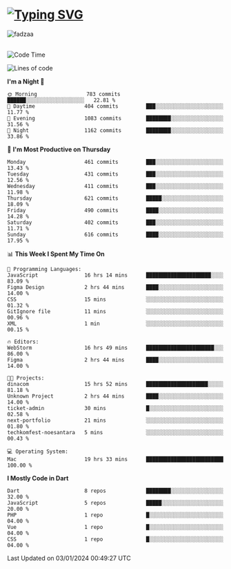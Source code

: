
<h1 align="left"><a href="https://git.io/typing-svg"><img src="https://readme-typing-svg.demolab.com?font=Fira+Code&pause=1000&color=F7F7F7&random=false&width=600&lines=Hi+%F0%9F%91%8B%2C+I'm+Fattah+Anggit+Al+Dzakwan;Junior+Software+Developer+from+SMK+Raden+Umar+Said" alt="Typing SVG" /></a></h1>


<div align="left" display="flex"> 
  <img src="https://komarev.com/ghpvc/?username=fadzaa&label=Profile%20views&color=0e75b6&style=flat" alt="fadzaa" /> 
</div>

<br/>

<!--START_SECTION:waka-->
![Code Time](http://img.shields.io/badge/Code%20Time-229%20hrs%2050%20mins-blue)

![Lines of code](https://img.shields.io/badge/From%20Hello%20World%20I%27ve%20Written-520.4%20thousand%20lines%20of%20code-blue)

**I'm a Night 🦉** 

```text
🌞 Morning                783 commits         ██████░░░░░░░░░░░░░░░░░░░   22.81 % 
🌆 Daytime                404 commits         ███░░░░░░░░░░░░░░░░░░░░░░   11.77 % 
🌃 Evening                1083 commits        ████████░░░░░░░░░░░░░░░░░   31.56 % 
🌙 Night                  1162 commits        ████████░░░░░░░░░░░░░░░░░   33.86 % 
```
📅 **I'm Most Productive on Thursday** 

```text
Monday                   461 commits         ███░░░░░░░░░░░░░░░░░░░░░░   13.43 % 
Tuesday                  431 commits         ███░░░░░░░░░░░░░░░░░░░░░░   12.56 % 
Wednesday                411 commits         ███░░░░░░░░░░░░░░░░░░░░░░   11.98 % 
Thursday                 621 commits         █████░░░░░░░░░░░░░░░░░░░░   18.09 % 
Friday                   490 commits         ████░░░░░░░░░░░░░░░░░░░░░   14.28 % 
Saturday                 402 commits         ███░░░░░░░░░░░░░░░░░░░░░░   11.71 % 
Sunday                   616 commits         ████░░░░░░░░░░░░░░░░░░░░░   17.95 % 
```


📊 **This Week I Spent My Time On** 

```text
💬 Programming Languages: 
JavaScript               16 hrs 14 mins      █████████████████████░░░░   83.09 % 
Figma Design             2 hrs 44 mins       ████░░░░░░░░░░░░░░░░░░░░░   14.00 % 
CSS                      15 mins             ░░░░░░░░░░░░░░░░░░░░░░░░░   01.32 % 
GitIgnore file           11 mins             ░░░░░░░░░░░░░░░░░░░░░░░░░   00.96 % 
XML                      1 min               ░░░░░░░░░░░░░░░░░░░░░░░░░   00.15 % 

🔥 Editors: 
WebStorm                 16 hrs 49 mins      ██████████████████████░░░   86.00 % 
Figma                    2 hrs 44 mins       ████░░░░░░░░░░░░░░░░░░░░░   14.00 % 

🐱‍💻 Projects: 
dinacom                  15 hrs 52 mins      ████████████████████░░░░░   81.18 % 
Unknown Project          2 hrs 44 mins       ████░░░░░░░░░░░░░░░░░░░░░   14.00 % 
ticket-admin             30 mins             █░░░░░░░░░░░░░░░░░░░░░░░░   02.58 % 
next-portfolio           21 mins             ░░░░░░░░░░░░░░░░░░░░░░░░░   01.80 % 
techkomfest-noesantara   5 mins              ░░░░░░░░░░░░░░░░░░░░░░░░░   00.43 % 

💻 Operating System: 
Mac                      19 hrs 33 mins      █████████████████████████   100.00 % 
```

**I Mostly Code in Dart** 

```text
Dart                     8 repos             ████████░░░░░░░░░░░░░░░░░   32.00 % 
JavaScript               5 repos             █████░░░░░░░░░░░░░░░░░░░░   20.00 % 
PHP                      1 repo              █░░░░░░░░░░░░░░░░░░░░░░░░   04.00 % 
Vue                      1 repo              █░░░░░░░░░░░░░░░░░░░░░░░░   04.00 % 
CSS                      1 repo              █░░░░░░░░░░░░░░░░░░░░░░░░   04.00 % 
```




 Last Updated on 03/01/2024 00:49:27 UTC
<!--END_SECTION:waka-->
